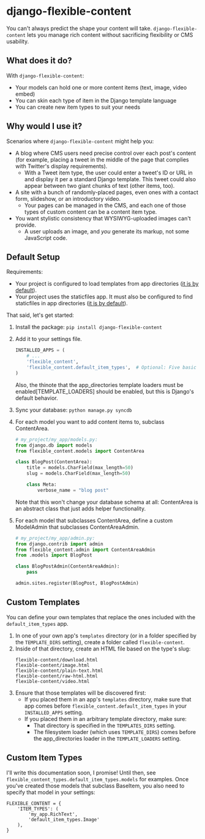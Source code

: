 django-flexible-content
=======================

You can't always predict the shape your content will take. `django-flexible-content` lets you manage rich content without sacrificing flexibility or CMS usability.

What does it do?
----------------

With `django-flexible-content`:
-   Your models can hold one or more content items (text, image, video embed)
-   You can skin each type of item in the Django template language
-   You can create new item types to suit your needs

Why would I use it?
-------------------

Scenarios where `django-flexible-content` might help you:
-   A blog where CMS users need precise control over each post's content (for example, placing a tweet in the middle of the page that complies with Twitter's display requirements).
    -   With a Tweet item type, the user could enter a tweet's ID or URL in and display it per a standard Django template. This tweet could also appear between two giant chunks of text (other items, too).
-   A site with a bunch of randomly-placed pages, even ones with a contact form, slideshow, or an introductory video.
    -   Your pages can be managed in the CMS, and each one of those types of custom content can be a content item type.
-   You want stylistic consistency that WYSIWYG-uploaded images can't provide.
    -   A user uploads an image, and *you* generate its markup, not some JavaScript code.

Default Setup
-------------

Requirements:
-   Your project is configured to load templates from app directories ([it is by default](https://docs.djangoproject.com/en/1.5/ref/settings/#template-loaders)).
-   Your project uses the staticfiles app. It must also be configured to find staticfiles in app directories ([it is by default](https://docs.djangoproject.com/en/1.5/ref/contrib/staticfiles/#staticfiles-finders)).

That said, let's get started:

1.  Install the package: `pip install django-flexible-content`
2.  Add it to your settings file.

    ```python
    INSTALLED_APPS = (
        # ...
        'flexible_content',
        'flexible_content.default_item_types',  # Optional: Five basic types of content item.
    )
    ```

    Also, the thinote that the app_directories template loaders must be enabled[TEMPLATE_LOADERS] should be enabled, but this is Django's default behavior.
3.  Sync your database: `python manage.py syncdb`
4.  For each model you want to add content items to, subclass ContentArea.

    ```python
    # my_project/my_app/models.py:
    from django.db import models
    from flexible_content.models import ContentArea

    class BlogPost(ContentArea):
        title = models.CharField(max_length=50)
        slug = models.CharField(max_length=50)

        class Meta:
            verbose_name = "blog post"
    ```

    Note that this won't change your database schema at all: ContentArea is an abstract class that just adds helper functionality.
5.  For each model that subclasses ContentArea, define a custom ModelAdmin that subclasses ContentAreaAdmin.

    ```python
    # my_project/my_app/admin.py:
    from django.contrib import admin
    from flexible_content.admin import ContentAreaAdmin
    from .models import BlogPost

    class BlogPostAdmin(ContentAreaAdmin):
        pass

    admin.sites.register(BlogPost, BlogPostAdmin)
    ```

Custom Templates
----------------

You can define your own templates that replace the ones included with the `default_item_types` app.

1.  In one of your own app's `templates` directory (or in a folder specified by the `TEMPLATE_DIRS` setting), create a folder called `flexible-content`.
2.  Inside of that directory, create an HTML file based on the type's slug:
    ```
    flexible-content/download.html
    flexible-content/image.html
    flexible-content/plain-text.html
    flexible-content/raw-html.html
    flexible-content/video.html
    ```
3.  Ensure that those templates will be discovered first:
    -   If you placed them in an app's `templates` directory, make sure that app comes before `flexible_content.default_item_types` in your `INSTALLED_APPS` setting.
    -   If you placed them in an arbitrary template directory, make sure:
        -   That directory is specified in the `TEMPLATES_DIRS` setting.
        -   The filesystem loader (which uses `TEMPLATE_DIRS`) comes before the app_directories loader in the `TEMPLATE_LOADERS` setting.

Custom Item Types
-----------------

I'll write this documentation soon, I promise! Until then, see `flexible_content_types.default_item_types.models` for examples. Once you've created those models that subclass BaseItem, you also need to specify that model in your settings:
```
FLEXIBLE_CONTENT = {
    'ITEM_TYPES': (
        'my_app.RichText',
        'default_item_types.Image'
    ),
}
```
